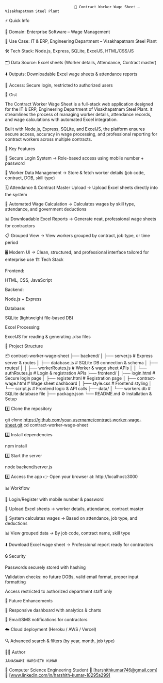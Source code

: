                                     🧾 Contract Worker Wage Sheet – Visakhapatnam Steel Plant

⚡ Quick Info

📌 Domain: Enterprise Software – Wage Management

🏢 Use Case: IT & ERP, Engineering Department – Visakhapatnam Steel Plant

🛠 Tech Stack: Node.js, Express, SQLite, ExcelJS, HTML/CSS/JS

🗂 Data Source: Excel sheets (Worker details, Attendance, Contract master)

⬇️ Outputs: Downloadable Excel wage sheets & attendance reports

🔐 Access: Secure login, restricted to authorized users


📖 Gist

The Contract Worker Wage Sheet is a full-stack web application designed for the IT & ERP, Engineering Department of Visakhapatnam Steel Plant.
It streamlines the process of managing worker details, attendance records, and wage calculations with automated Excel integration.

Built with Node.js, Express, SQLite, and ExcelJS, the platform ensures secure access, accuracy in wage processing, and professional reporting for contract workers across multiple contracts.

🚀 Key Features

🔐 Secure Login System → Role-based access using mobile number + password

📑 Worker Data Management → Store & fetch worker details (job code, contract, DOB, skill type)

🗓️ Attendance & Contract Master Upload → Upload Excel sheets directly into the system

🧮 Automated Wage Calculation → Calculates wages by skill type, attendance, and government deductions

📊 Downloadable Excel Reports → Generate neat, professional wage sheets for contractors

📋 Grouped View → View workers grouped by contract, job type, or time period

🖥️ Modern UI → Clean, structured, and professional interface tailored for enterprise use
🏗️ Tech Stack

Frontend:

HTML, CSS, JavaScript

Backend:

Node.js + Express

Database:

SQLite (lightweight file-based DB)

Excel Processing:

ExcelJS for reading & generating .xlsx files

📂 Project Structure

📦 contract-worker-wage-sheet
├── backend/
│   ├── server.js              # Express server & routes
│   ├── database.js            # SQLite DB connection & schema
│   ├── routes/
│   │   ├── workerRoutes.js    # Worker & wage sheet APIs
│   │   └── authRoutes.js      # Login & registration APIs
├── frontend/
│   ├── login.html             # Secure login page
│   ├── register.html          # Registration page
│   ├── contract-wage.html     # Wage sheet dashboard
│   ├── style.css              # Frontend styling
│   └── script.js              # Frontend logic & API calls
├── data/
│   └── workers.db             # SQLite database file
├── package.json
└── README.md
⚙️ Installation & Setup

1️⃣ Clone the repository

git clone https://github.com/your-username/contract-worker-wage-sheet.git
cd contract-worker-wage-sheet


2️⃣ Install dependencies

npm install


3️⃣ Start the server

node backend/server.js


4️⃣ Access the app
👉 Open your browser at: http://localhost:3000

📊 Workflow

🔐 Login/Register with mobile number & password

📂 Upload Excel sheets → worker details, attendance, contract master

🧮 System calculates wages → Based on attendance, job type, and deductions

📊 View grouped data → By job code, contract name, skill type

⬇️ Download Excel wage sheet → Professional report ready for contractors

🔒 Security

Passwords securely stored with hashing

Validation checks: no future DOBs, valid email format, proper input formatting

Access restricted to authorized department staff only

🎯 Future Enhancements

📱 Responsive dashboard with analytics & charts

📧 Email/SMS notifications for contractors

☁️ Cloud deployment (Heroku / AWS / Vercel)

🔍 Advanced search & filters (by year, month, job type)

👨‍💻 Author

    JANASWAMI HARSHITH KUMAR 
📍 Computer Science Engineering Student
📧 [harshithkumar746@gmail.com]
🔗 [www.linkedin.com/in/harshith-kumar-18295a299]
